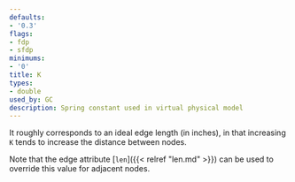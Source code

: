 ```yaml
---
defaults:
- '0.3'
flags:
- fdp
- sfdp
minimums:
- '0'
title: K
types:
- double
used_by: GC
description: Spring constant used in virtual physical model
---
```

It roughly corresponds to an ideal edge length (in inches), in that increasing `K` tends to
increase the distance between nodes.

Note that the edge attribute [`len`]({{< relref "len.md" >}}) can be used to
override this value for adjacent nodes.
